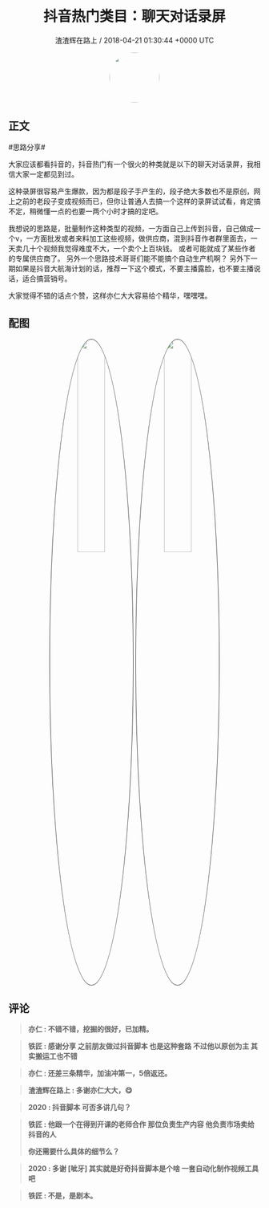 <h1 align="center">抖音热门类目：聊天对话录屏</h1>
<p align="center">
    <a>渣渣辉在路上 / 2018-04-21 01:30:44 &#43;0000 UTC</a>
</p>

<div align="center">
    <img src="https://images.zsxq.com/Fp0G74TvWkaAzkkTWBAH6YhlsMqy?e=1590940799&amp;token=kIxbL07-8jAj8w1n4s9zv64FuZZNEATmlU_Vm6zD:oyWk3nDMh8r7wkozERPE3kskYho=" width="100" height="100" style="border:1px solid;border-radius:50%; color:#ffffff"/>
</div>

## 正文

<div>
#思路分享#

大家应该都看抖音的，抖音热门有一个很火的种类就是以下的聊天对话录屏，我相信大家一定都见到过。 

这种录屏很容易产生爆款，因为都是段子手产生的，段子绝大多数也不是原创，网上之前的老段子变成视频而已，但你让普通人去搞一个这样的录屏试试看，肯定搞不定，稍微懂一点的也要一两个小时才搞的定吧。

我想说的思路是，批量制作这种类型的视频，一方面自己上传到抖音，自己做成一个v，一方面批发或者来料加工这些视频，做供应商，混到抖音作者群里面去，一天卖几十个视频我觉得难度不大，一个卖个上百块钱。 或者可能就成了某些作者的专属供应商了。
另外一个思路技术哥哥们能不能搞个自动生产机啊？ 
另外下一期如果是抖音大航海计划的话，推荐一下这个模式，不要主播露脸，也不要主播说话，适合搞营销号。

大家觉得不错的话点个赞，这样亦仁大大容易给个精华，嘿嘿嘿。
</div>

## 配图
<div class="image" align="center">

<img src="https://images.zsxq.com/FrtX9E13XPmICquMtIMOxlsbCYab?imageMogr2/auto-orient/thumbnail/800x/format/jpg/blur/1x0/quality/75&amp;e=1590940799&amp;token=kIxbL07-8jAj8w1n4s9zv64FuZZNEATmlU_Vm6zD:szrhpmQrwzOPtVefQ9Fex2Hqpxc=" width="33%" height="33%" style="border:1px solid;border-radius:50%; color:#3c3f41"/>

<img src="https://images.zsxq.com/Foq881uY3mUcJLSbMDYKZ4UlVS_F?imageMogr2/auto-orient/thumbnail/800x/format/jpg/blur/1x0/quality/75&amp;e=1590940799&amp;token=kIxbL07-8jAj8w1n4s9zv64FuZZNEATmlU_Vm6zD:Qtx7rF14-hU09u9oUy48ppmp1yM=" width="33%" height="33%" style="border:1px solid;border-radius:50%; color:#3c3f41"/>

</div>

## 评论

<div align="left">
<div>

<blockquote >
<span> <strong>亦仁 : 不错不错，挖掘的很好，已加精。 </strong></span>
</blockquote>

<blockquote >
<span> <strong>铁匠 : 感谢分享 之前朋友做过抖音脚本 也是这种套路 不过他以原创为主 其实搬运工也不错 </strong></span>
</blockquote>

<blockquote >
<span> <strong>亦仁 : 还差三条精华，加油冲第一，5倍返还。 </strong></span>
</blockquote>

<blockquote >
<span> <strong>渣渣辉在路上 : 多谢亦仁大大，😋 </strong></span>
</blockquote>

<blockquote >
<span> <strong>2020 : 抖音脚本 可否多讲几句？ </strong></span>
</blockquote>

<blockquote >
<span> <strong>铁匠 : 他跟一个在得到开课的老师合作 
那位负责生产内容 
他负责市场卖给抖音的人

你还需要什么具体的细节么？ </strong></span>
</blockquote>

<blockquote >
<span> <strong>2020 : 多谢 [呲牙]
其实就是好奇抖音脚本是个啥 一套自动化制作视频工具吧 </strong></span>
</blockquote>

<blockquote >
<span> <strong>铁匠 : 不是，是剧本。 </strong></span>
</blockquote>

</div>
</div>